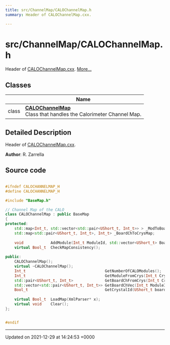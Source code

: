 ```yaml
---
title: src/ChannelMap/CALOChannelMap.h
summary: Header of CALOChannelMap.cxx. 

---
```


# src/ChannelMap/CALOChannelMap.h

Header of [CALOChannelMap.cxx](/Files/CALOChannelMap_8cxx.md#file-calochannelmap.cxx).  [More...](#detailed-description)

## Classes

|                | Name           |
| -------------- | -------------- |
| class | **[CALOChannelMap](/Classes/classCALOChannelMap.md)** <br>Class that handles the Calorimeter Channel Map.  |

## Detailed Description

Header of [CALOChannelMap.cxx](/Files/CALOChannelMap_8cxx.md#file-calochannelmap.cxx). 

**Author**: R. Zarrella 



## Source code

```cpp

#ifndef CALOCHANNELMAP_H
#define CALOCHANNELMAP_H

#include "BaseMap.h"

// Channel Map of the CALO
class CALOChannelMap : public BaseMap
{
protected:
    std::map<Int_t, std::vector<std::pair<UShort_t, Int_t>> > _ModToBoardChMap; 
    std::map<std::pair<UShort_t, Int_t>, Int_t> _BoardChToCrysMap;              
    
    void            AddModule(Int_t ModuleId, std::vector<UShort_t> Boards, std::vector<Int_t> Channels, std::vector<Int_t> Crystals);
    virtual Bool_t  CheckMapConsistency();
    
public:
    CALOChannelMap();
    virtual ~CALOChannelMap();
    Int_t                                   GetNumberOfCALOModules();
    Int_t                                   GetModuleFromCrys(Int_t CrysId);
    std::pair<UShort_t, Int_t>              GetBoardChFromCrys(Int_t CrysId);
    std::vector<std::pair<UShort_t, Int_t>> GetBoardChVec(Int_t ModuleId);
    Bool_t                                  GetCrystalId(UShort_t board, Int_t channel, Int_t* CrysId);
    
    virtual Bool_t  LoadMap(XmlParser* x);
    virtual void    Clear();
};


#endif
```


-------------------------------

Updated on 2021-12-29 at 14:24:53 +0000
